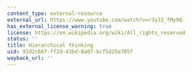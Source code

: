 ```yaml
---
content_type: external-resource
external_url: https://www.youtube.com/watch?v=rJyJZ_fMy9Q
has_external_license_warning: true
license: https://en.wikipedia.org/wiki/All_rights_reserved
status: ''
title: Hierarchical thinking
uid: 91d2c66f-ff2d-43bd-8a07-bcf5d25e705f
wayback_url: ''
---
```

